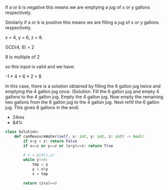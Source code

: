 If a or b is negative this means we are emptying a jug of x or y gallons respectively.

Similarly if a or b is positive this means we are filling a jug of x or y gallons respectively.

x = 4, y = 6, z = 8.

GCD(4, 6) = 2

8 is multiple of 2

so this input is valid and we have:

-1 * 4 + 6 * 2 = 8

In this case, there is a solution obtained by filling the 6 gallon jug twice and emptying the 4 gallon jug once. (Solution. Fill the 6 gallon jug and empty 4 gallons to the 4 gallon jug. Empty the 4 gallon jug. Now empty the remaining two gallons from the 6 gallon jug to the 4 gallon jug. Next refill the 6 gallon jug. This gives 8 gallons in the end)

- 24ms
- 84%

```python
class Solution:
    def canMeasureWater(self, x: int, y: int, z: int) -> bool:
        if x+y < z: return False
        if x==z or y==z or (x+y)==z: return True
        
        # x = gcd(x,y)
        while y!=0:
            tmp = y
            y = x%y
            x = tmp
            
        return (z%x)==0
```